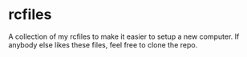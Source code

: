 rcfiles
=======

A collection of my rcfiles to make it easier to setup a new computer.  If anybody else likes these files, feel free to clone the repo.
